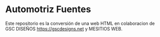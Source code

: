 # Automotriz Fuentes
Este repositorio es la conversión de una web HTML en colaboracion de 
GSC DISEÑOS <https://gscdesigns.net> y MESITIOS WEB.